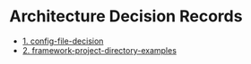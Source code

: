 # Architecture Decision Records

* [1. config-file-decision](0001-config-file-decision.md)
* [2. framework-project-directory-examples](0002-framework-project-directory-examples.md)